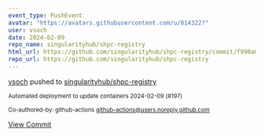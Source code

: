 ```yaml
---
event_type: PushEvent
avatar: "https://avatars.githubusercontent.com/u/814322?"
user: vsoch
date: 2024-02-09
repo_name: singularityhub/shpc-registry
html_url: https://github.com/singularityhub/shpc-registry/commit/f998a0ff269ac8a4b0987624d90e6ff6e76b4c85
repo_url: https://github.com/singularityhub/shpc-registry
---
```


<a href='https://github.com/vsoch' target='_blank'>vsoch</a> pushed to <a href='https://github.com/singularityhub/shpc-registry' target='_blank'>singularityhub/shpc-registry</a>

<small>Automated deployment to update containers 2024-02-09 (#197)

Co-authored-by: github-actions <github-actions@users.noreply.github.com></small>

<a href='https://github.com/singularityhub/shpc-registry/commit/f998a0ff269ac8a4b0987624d90e6ff6e76b4c85' target='_blank'>View Commit</a>
